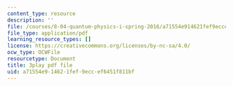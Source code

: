 ```yaml
---
content_type: resource
description: ''
file: /courses/8-04-quantum-physics-i-spring-2016/a71554e914621fef9eccef6451f811bf_Lt2Y6fLJ09Q.pdf
file_type: application/pdf
learning_resource_types: []
license: https://creativecommons.org/licenses/by-nc-sa/4.0/
ocw_type: OCWFile
resourcetype: Document
title: 3play pdf file
uid: a71554e9-1462-1fef-9ecc-ef6451f811bf
---
```


